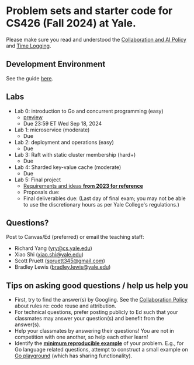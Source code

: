 # Problem sets and starter code for CS426 (Fall 2024) at Yale.

Please make sure you read and understood the [Collaboration and AI Policy](collaboration_and_ai_policy.md) and [Time Logging](time_logging.md).

## Development Environment
See the guide [here](devenv/README.md).

## Labs
 - Lab 0: introduction to Go and concurrent programming (easy)
   - [preview](lab0/lab0.md)
   - Due 23:59 ET Wed Sep 18, 2024
 - Lab 1: microservice (moderate)
   - Due
 - Lab 2: deployment and operations (easy)
   - Due
 - Lab 3: Raft with static cluster membership (hard+)
   - Due
 - Lab 4: Sharded key-value cache (moderate)
   - Due
 - Lab 5: Final project
   - [Requirements and ideas **from 2023 for reference**](https://docs.google.com/document/d/1694jDeCSZGjjKd7LjFNTfHUWFBSlz1BaTDkpEsHvfOU/edit?usp=sharing)
   - Proposals due:
   - Final deliverables due: (Last day of final exam; you may not be able to use the discretionary hours as per Yale College's regulations.)

## Questions?
Post to Canvas/Ed (preferred) or email the teaching staff:
  - Richard Yang (yry@cs.yale.edu)
  - Xiao Shi (xiao.shi@yale.edu)
  - Scott Pruett (spruett345@gmail.com)
  - Bradley Lewis (bradley.lewis@yale.edu)

## Tips on asking good questions / help us help you
- First, try to find the answer(s) by Googling. See the [Collaboration Policy](collaboration_and_ai_policy.md) about rules re: code reuse and attribution.
- For technical questions, prefer posting publicly to Ed such that your classmates may answer your question(s) and benefit from the answer(s).
- Help your classmates by answering their questions! You are not in competition with one another, so help each other learn!
- Identify the [**minimum reproducible example**](https://myweb.uiowa.edu/pbreheny/reproducible.html) of your problem. E.g., for Go language related questions, attempt to construct a small example on [Go playground](https://go.dev/play/) (which has sharing functionality).
